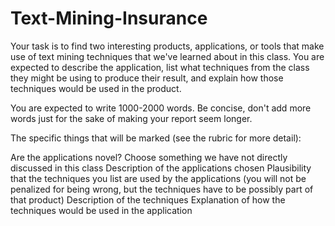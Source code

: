 # Text-Mining-Insurance

Your task is to find two interesting products, applications, or tools that make use of text mining techniques that we've learned about in this class. You are expected to describe the application, list what techniques from the class they might be using to produce their result, and explain how those techniques would be used in the product.

You are expected to write 1000-2000 words. Be concise, don't add more words just for the sake of making your report seem longer.

The specific things that will be marked (see the rubric for more detail):

Are the applications novel? Choose something we have not directly discussed in this class
Description of the applications chosen
Plausibility that the techniques you list are used by the applications (you will not be penalized for being wrong, but the techniques have to be possibly part of that product)
Description of the techniques
Explanation of how the techniques would be used in the application
